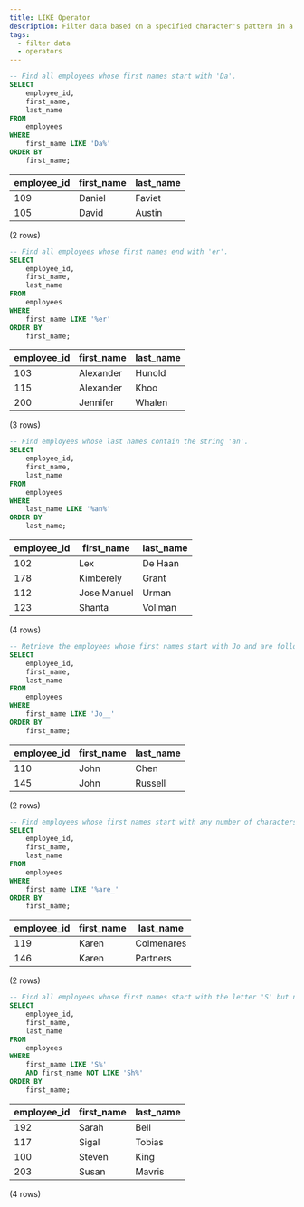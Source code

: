 ```yaml
---
title: LIKE Operator
description: Filter data based on a specified character's pattern in a column.
tags:
  - filter data
  - operators
---
```



```sql
-- Find all employees whose first names start with 'Da'.
SELECT
    employee_id,
    first_name,
    last_name
FROM
    employees
WHERE
    first_name LIKE 'Da%'
ORDER BY
    first_name;
```

|employee_id | first_name | last_name 
|------------|------------|-----------
|109 | Daniel     | Faviet
|105 | David      | Austin
(2 rows)

```sql
-- Find all employees whose first names end with 'er'.
SELECT
    employee_id,
    first_name,
    last_name
FROM
    employees
WHERE
    first_name LIKE '%er'
ORDER BY
    first_name;
```

|employee_id | first_name | last_name 
|------------|------------|-----------
|103 | Alexander  | Hunold
|115 | Alexander  | Khoo
|200 | Jennifer   | Whalen
(3 rows)

```sql
-- Find employees whose last names contain the string 'an'.
SELECT
    employee_id,
    first_name,
    last_name
FROM
    employees
WHERE
    last_name LIKE '%an%'
ORDER BY
    last_name;
```

|employee_id | first_name  | last_name 
|------------|-------------|-----------
|102 | Lex         | De Haan
|178 | Kimberely   | Grant
|112 | Jose Manuel | Urman
|123 | Shanta      | Vollman
(4 rows)

```sql
-- Retrieve the employees whose first names start with Jo and are followed by at most 2 characters.
SELECT
    employee_id,
    first_name,
    last_name
FROM
    employees
WHERE
    first_name LIKE 'Jo__'
ORDER BY
    first_name;
```

|employee_id | first_name | last_name 
|------------|------------|-----------
|110 | John       | Chen
|145 | John       | Russell
(2 rows)

```sql
-- Find employees whose first names start with any number of characters and are followed by at most one character.
SELECT
    employee_id,
    first_name,
    last_name
FROM
    employees
WHERE
    first_name LIKE '%are_'
ORDER BY
    first_name;
```

|employee_id | first_name | last_name  
|------------|------------|------------
|119 | Karen      | Colmenares
|146 | Karen      | Partners
(2 rows)

```sql
-- Find all employees whose first names start with the letter 'S' but not start with 'Sh'.
SELECT
    employee_id,
    first_name,
    last_name
FROM
    employees
WHERE
    first_name LIKE 'S%'
    AND first_name NOT LIKE 'Sh%'
ORDER BY
    first_name;

```

|employee_id | first_name | last_name 
|------------|------------|-----------
|192 | Sarah      | Bell
|117 | Sigal      | Tobias
|100 | Steven     | King
|203 | Susan      | Mavris
(4 rows)

